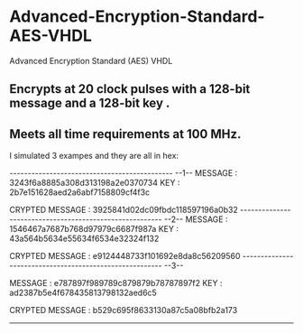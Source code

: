 # Advanced-Encryption-Standard-AES-VHDL
Advanced Encryption Standard (AES) VHDL

Encrypts at 20 clock pulses with a 128-bit message and a 128-bit key . 
-----------------------------------------------------------------------
Meets all time requirements at 100 MHz.
----------------------------------------
I simulated 3 exampes and they are all in hex:

---------------------------------------------  --1--
MESSAGE : 3243f6a8885a308d313198a2e0370734
KEY : 2b7e151628aed2a6abf7158809cf4f3c

CRYPTED MESSAGE : 3925841d02dc09fbdc118597196a0b32
-------------------------------------------------------- --2--
MESSAGE : 1546467a7687b768d97979c6687f987a
KEY : 43a564b5634e55634f6534e32324f132

CRYPTED MESSAGE : e9124448733f101692e8da8c56209560
-------------------------------------------------------- --3--

MESSAGE : e787897f989789c879879b78787897f2
KEY : ad2387b5e4f678435813798132aed6c5

CRYPTED MESSAGE : b529c695f8633130a87c5a08bfb2a173

--------------------------------------------------------
